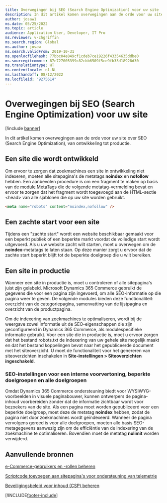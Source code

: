 ```yaml
---
title: Overwegingen bij SEO (Search Engine Optimization) voor uw site
description: In dit artikel komen overwegingen aan de orde voor uw site over SEO (Search Engine Optimization), van ontwikkeling tot productie.
author: josaw1
ms.date: 05/25/2022
ms.topic: article
audience: Application User, Developer, IT Pro
ms.reviewer: v-chgriffin
ms.search.region: Global
ms.author: josaw
ms.search.validFrom: 2019-10-31
ms.openlocfilehash: 77bbc04e849cf1cdeb7ce19226f43354635ddbe0
ms.sourcegitcommit: 87e727005399c82cbb6509f5ce9fb33d18928d30
ms.translationtype: HT
ms.contentlocale: nl-NL
ms.lasthandoff: 08/12/2022
ms.locfileid: "9275614"
---
```

# <a name="search-engine-optimization-seo-considerations-for-your-site"></a>Overwegingen bij SEO (Search Engine Optimization) voor uw site


[!include [banner](includes/banner.md)]

In dit artikel komen overwegingen aan de orde voor uw site over SEO (Search Engine Optimization), van ontwikkeling tot productie.

## <a name="a-site-that-is-under-development"></a>Een site die wordt ontwikkeld

Om ervoor te zorgen dat zoekmachines een site in ontwikkeling niet indexeren, moeten alle sitepagina's de metatags **noindex** en **nofollow** hebben. Een aanbevolen procedure is om een fragment te maken op basis van de [module MetaTags](metatags-module.md) die de volgende metatag-vermelding bevat en ervoor te zorgen dat het fragment wordt toegevoegd aan de HTML-sectie \<head\> van alle sjablonen die op uw site worden gebruikt.

```html
<meta name="robots" content="noindex,nofollow" /> 
```

## <a name="soft-launch-of-a-site"></a>Een zachte start voor een site

Tijdens een "zachte start" wordt een website beschikbaar gemaakt voor een beperkt publiek of een beperkte markt voordat de volledige start wordt uitgevoerd. Als u uw website zacht wilt starten, moet u overwegen om de **noindex**-metatags te laten staan. Op deze manier zorgt u ervoor dat de zachte start beperkt blijft tot de beperkte doelgroep die u wilt bereiken.

## <a name="a-site-that-is-in-production"></a>Een site in productie

Wanneer een site in productie is, moet u controleren of alle sitepagina's juist zijn gelabeld. Microsoft Dynamics 365 Commerce gebruikt de gegevens die voor een pagina zijn ingevoerd, om alle SEO-informatie op die pagina weer te geven. De volgende modules bieden deze functionaliteit: overzicht van de categoriepagina, samenvatting van de lijstpagina en overzicht van de productpagina.

Om de indexering van zoekmachines te optimaliseren, wordt bij de weergave zowel informatie uit de SEO-eigenschappen die zijn geconfigureerd in Dynamics 365 Commerce, als modulespecifieke informatie gebruikt. Voor een site die in productie is, moet u ervoor zorgen dat het bestand robots.txt de indexering van uw gehele site mogelijk maakt en dat het bestand koppelingen bevat naar het gepubliceerde document met het siteoverzicht. U moet de functionaliteit voor het genereren van siteoverzichten inschakelen in **Site-instellingen \> Siteoverzichten ingeschakeld**.

### <a name="page-seo-settings-for-internal-preview-limited-audiences-and-all-audiences"></a>SEO-instellingen voor een interne voorvertoning, beperkte doelgroepen en alle doelgroepen

Omdat Dynamics 365 Commerce ondersteuning biedt voor WYSIWYG-voorbeelden in visuele paginabouwer, kunnen ontwerpers de pagina-inhoud voorbereiden zonder dat de informatie zichtbaar wordt voor bezoekers van de site. Als een pagina moet worden gepubliceerd voor een beperkte doelgroep, moet deze de metatag **noindex** hebben, zodat de pagina niet door zoekmachines wordt geïndexeerd. Wanneer de pagina vervolgens gereed is voor alle doelgroepen, moeten alle basis SEO-metagegevens aanwezig zijn om de efficiëntie van de indexering van de zoekmachine te optimaliseren. Bovendien moet de metatag **nolimit** worden verwijderd.

## <a name="additional-resources"></a>Aanvullende bronnen

[e-Commerce-gebruikers en -rollen beheren](manage-ecommerce-users-roles.md)

[Scriptcode toevoegen aan sitepagina's voor ondersteuning van telemetrie](add-telemetry.md)

[Beveiligingsbeleid voor inhoud (CSP) beheren](manage-csp.md)


[!INCLUDE[footer-include](../includes/footer-banner.md)]
